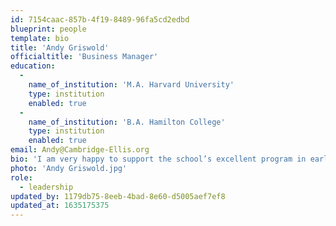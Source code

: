```yaml
---
id: 7154caac-857b-4f19-8489-96fa5cd2edbd
blueprint: people
template: bio
title: 'Andy Griswold'
officialtitle: 'Business Manager'
education:
  -
    name_of_institution: 'M.A. Harvard University'
    type: institution
    enabled: true
  -
    name_of_institution: 'B.A. Hamilton College'
    type: institution
    enabled: true
email: Andy@Cambridge-Ellis.org
bio: 'I am very happy to support the school’s excellent program in early childhood education as the Business Manager. In 2002, I entered the non-profit world, working for the Roman Catholic Archdiocese of Boston as the business manager for my parish, St. Paul’s in Harvard Square. The parish includes St. Paul’s Choir School and the Harvard Catholic Center, and is very much a crossroads of the world in the context of the greater Harvard community. Since mid-2015, prior to joining CES, I have been consulting to non-profits in the area of business process analysis. My wife and I are long time residents of Medford, and we remain connected to our St. Paul’s community as active parishioners and church choir singers.'
photo: 'Andy Griswold.jpg'
role:
  - leadership
updated_by: 1179db75-8eeb-4bad-8e60-d5005aef7ef8
updated_at: 1635175375
---
```

